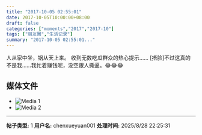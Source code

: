 ```yaml
---
title: "2017-10-05 02:55:01"
date: 2017-10-05T10:00:00+08:00
draft: false
categories: ["moments","2017","2017-10"]
tags: ["朋友圈","生活记录"]
summary: "2017-10-05 02:55:01..."
---
```


人从家中坐，锅从天上来。
收到无数吃瓜群众的热心提示……
[捂脸]不过这真的不是我……我忙着赚钱呢，没空跟人撕逼。😂😂😂

## 媒体文件

- ![Media 1](/Moments/photos/2017-10-05/201710050255010.jpg)
- ![Media 2](/Moments/photos/2017-10-05/201710050255011.jpg)

---

**帖子类型:** 1
**用户名:** chenxueyuan001
**处理时间:** 2025/8/28 22:25:31